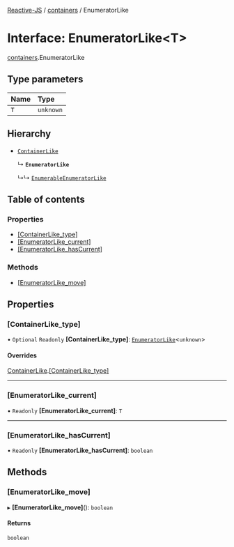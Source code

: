 [Reactive-JS](../README.md) / [containers](../modules/containers.md) / EnumeratorLike

# Interface: EnumeratorLike<T\>

[containers](../modules/containers.md).EnumeratorLike

## Type parameters

| Name | Type |
| :------ | :------ |
| `T` | `unknown` |

## Hierarchy

- [`ContainerLike`](containers.ContainerLike.md)

  ↳ **`EnumeratorLike`**

  ↳↳ [`EnumerableEnumeratorLike`](rx.EnumerableEnumeratorLike.md)

## Table of contents

### Properties

- [[ContainerLike\_type]](containers.EnumeratorLike.md#[containerlike_type])
- [[EnumeratorLike\_current]](containers.EnumeratorLike.md#[enumeratorlike_current])
- [[EnumeratorLike\_hasCurrent]](containers.EnumeratorLike.md#[enumeratorlike_hascurrent])

### Methods

- [[EnumeratorLike\_move]](containers.EnumeratorLike.md#[enumeratorlike_move])

## Properties

### [ContainerLike\_type]

• `Optional` `Readonly` **[ContainerLike\_type]**: [`EnumeratorLike`](containers.EnumeratorLike.md)<`unknown`\>

#### Overrides

[ContainerLike](containers.ContainerLike.md).[[ContainerLike_type]](containers.ContainerLike.md#[containerlike_type])

___

### [EnumeratorLike\_current]

• `Readonly` **[EnumeratorLike\_current]**: `T`

___

### [EnumeratorLike\_hasCurrent]

• `Readonly` **[EnumeratorLike\_hasCurrent]**: `boolean`

## Methods

### [EnumeratorLike\_move]

▸ **[EnumeratorLike_move]**(): `boolean`

#### Returns

`boolean`

